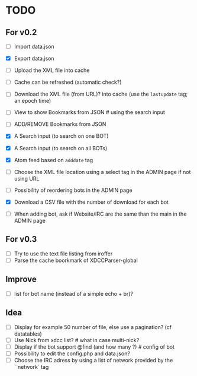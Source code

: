 # TODO

## For v0.2

 - [ ] Import data.json
 - [x] Export data.json
 - [ ] Upload the XML file into cache
 - [ ] Cache can be refreshed (automatic check?)
 - [ ] Download the XML file (from URL)? into cache (use the `lastupdate` tag; an epoch time)
 - [ ] View to show Bookmarks from JSON # using the search input
 - [ ] ADD/REMOVE Bookmarks from JSON
 - [x] A Search input (to search on one BOT)
 - [x] A Search input (to search on all BOTs)
 - [x] Atom feed based on `adddate` tag
 - [ ] Choose the XML file location using a select tag in the ADMIN page if not using URL
 - [ ] Possibility of reordering bots in the ADMIN page
 - [x] Download a CSV file with the number of download for each bot
 - [ ] When adding bot, ask if Website/IRC are the same than the main in the ADMIN page


## For v0.3

 - [ ] Try to use the text file listing from iroffer
 - [ ] Parse the cache boorkmark of XDCCParser-global

## Improve

 - [ ] list for bot name (instead of a simple echo + br)?


## Idea

 - [ ] Display for example 50 number of file, else use a pagination? (cf datatables)
 - [ ] Use Nick from xdcc list? # what in case multi-nick?
 - [ ] Display if the bot support @find (and how many ?) # config of bot
 - [ ] Possibility to edit the config.php and data.json?
 - [ ] Choose the IRC adress by using a list of network provided by the ``network` tag
